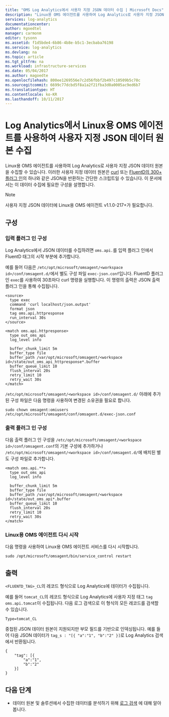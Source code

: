 ```yaml
---
title: "OMS Log Analytics에서 사용자 지정 JSON 데이터 수집 | Microsoft Docs"
description: "Linux용 OMS 에이전트를 사용하여 Log Analytics로 사용자 지정 JSON 데이터 원본을 수집할 수 있습니다.  이러한 사용자 지정 데이터 원본은 curl 또는 FluentD의 300+ 플러그 인의 하나와 같은 JSON을 반환하는 간단한 스크립트일 수 있습니다. 이 문서에서는 이 데이터 수집에 필요한 구성을 설명합니다."
services: log-analytics
documentationcenter: 
author: mgoedtel
manager: carmonm
editor: tysonn
ms.assetid: f1d5bde4-6b86-4b8e-b5c1-3ecbaba76198
ms.service: log-analytics
ms.devlang: na
ms.topic: article
ms.tgt_pltfrm: na
ms.workload: infrastructure-services
ms.date: 05/04/2017
ms.author: magoedte
ms.openlocfilehash: 800ee1269556e7c2d56fbbf2b497c10509b5c78c
ms.sourcegitcommit: 6699c77dcbd5f8a1a2f21fba3d0a0005ac9ed6b7
ms.translationtype: HT
ms.contentlocale: ko-KR
ms.lasthandoff: 10/11/2017
---
```

# <a name="collecting-custom-json-data-sources-with-the-oms-agent-for-linux-in-log-analytics"></a>Log Analytics에서 Linux용 OMS 에이전트를 사용하여 사용자 지정 JSON 데이터 원본 수집
Linux용 OMS 에이전트를 사용하여 Log Analytics로 사용자 지정 JSON 데이터 원본을 수집할 수 있습니다.  이러한 사용자 지정 데이터 원본은 [curl](https://curl.haxx.se/) 또는 [FluentD의 300+ 플러그 인](http://www.fluentd.org/plugins/all)의 하나와 같은 JSON을 반환하는 간단한 스크립트일 수 있습니다. 이 문서에서는 이 데이터 수집에 필요한 구성을 설명합니다.

> [!NOTE]
> 사용자 지정 JSON 데이터에 Linux용 OMS 에이전트 v1.1.0-217+가 필요합니다.

## <a name="configuration"></a>구성

### <a name="configure-input-plugin"></a>입력 플러그 인 구성

Log Analytics에서 JSON 데이터를 수집하려면 `oms.api.`를 입력 플러그 인에서 FluentD 태그의 시작 부분에 추가합니다.

예를 들어 다음은 `/etc/opt/microsoft/omsagent/<workspace id>/conf/omsagent.d/`에서 별도 구성 파일 `exec-json.conf`입니다.  FluentD 플러그 인 `exec`를 사용하여 30초마다 curl 명령을 실행합니다.  이 명령의 출력은 JSON 출력 플러그 인을 통해 수집됩니다.

```
<source>
  type exec
  command 'curl localhost/json.output'
  format json
  tag oms.api.httpresponse
  run_interval 30s
</source>

<match oms.api.httpresponse>
  type out_oms_api
  log_level info

  buffer_chunk_limit 5m
  buffer_type file
  buffer_path /var/opt/microsoft/omsagent/<workspace id>/state/out_oms_api_httpresponse*.buffer
  buffer_queue_limit 10
  flush_interval 20s
  retry_limit 10
  retry_wait 30s
</match>
```
`/etc/opt/microsoft/omsagent/<workspace id>/conf/omsagent.d/` 아래에 추가된 구성 파일은 다음 명령을 사용하여 변경된 소유권을 필요로 합니다.

`sudo chown omsagent:omiusers /etc/opt/microsoft/omsagent/conf/omsagent.d/exec-json.conf`

### <a name="configure-output-plugin"></a>출력 플러그 인 구성 
다음 출력 플러그 인 구성을 `/etc/opt/microsoft/omsagent/<workspace id>/conf/omsagent.conf`의 기본 구성에 추가하거나 `/etc/opt/microsoft/omsagent/<workspace id>/conf/omsagent.d/`에 배치된 별도 구성 파일로 추가합니다.

```
<match oms.api.**>
  type out_oms_api
  log_level info

  buffer_chunk_limit 5m
  buffer_type file
  buffer_path /var/opt/microsoft/omsagent/<workspace id>/state/out_oms_api*.buffer
  buffer_queue_limit 10
  flush_interval 20s
  retry_limit 10
  retry_wait 30s
</match>
```

### <a name="restart-oms-agent-for-linux"></a>Linux용 OMS 에이전트 다시 시작
다음 명령을 사용하여 Linux용 OMS 에이전트 서비스를 다시 시작합니다.

    sudo /opt/microsoft/omsagent/bin/service_control restart 

## <a name="output"></a>출력
`<FLUENTD_TAG>_CL`의 레코드 형식으로 Log Analytics에 데이터가 수집됩니다.

예를 들어 `tomcat_CL`의 레코드 형식으로 Log Analytics에 사용자 지정 태그 `tag oms.api.tomcat`이 수집됩니다.  다음 로그 검색으로 이 형식의 모든 레코드를 검색할 수 있습니다.

    Type=tomcat_CL

중첩된 JSON 데이터 원본이 지원되지만 부모 필드를 기반으로 인덱싱됩니다. 예를 들어 다음 JSON 데이터가 `tag_s : "[{ "a":"1", "b":"2" }]`로 Log Analytics 검색에서 반환됩니다.

```
{
    "tag": [{
        "a":"1",
        "b":"2"
    }]
}
```


## <a name="next-steps"></a>다음 단계
* 데이터 원본 및 솔루션에서 수집한 데이터를 분석하기 위해 [로그 검색](log-analytics-log-searches.md) 에 대해 알아봅니다. 
 